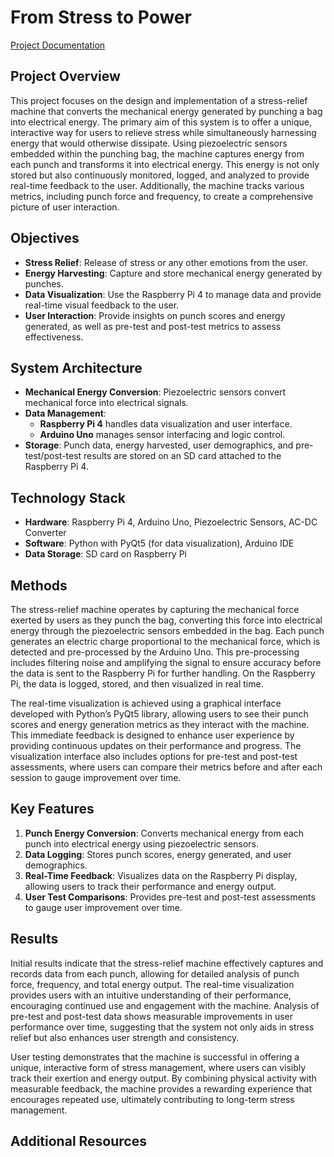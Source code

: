 # From Stress to Power
[Project Documentation](https://drive.google.com/file/d/1iMPNBOdpfOEvFFSqey7Y29en5z9UktFZ/view?usp=drive_link)


## Project Overview
This project focuses on the design and implementation of a stress-relief machine that converts the mechanical energy generated by punching a bag into electrical energy. The primary aim of this system is to offer a unique, interactive way for users to relieve stress while simultaneously harnessing energy that would otherwise dissipate. Using piezoelectric sensors embedded within the punching bag, the machine captures energy from each punch and transforms it into electrical energy. This energy is not only stored but also continuously monitored, logged, and analyzed to provide real-time feedback to the user. Additionally, the machine tracks various metrics, including punch force and frequency, to create a comprehensive picture of user interaction.

## Objectives
- **Stress Relief**: Release of stress or any other emotions from the user.
- **Energy Harvesting**: Capture and store mechanical energy generated by punches.
- **Data Visualization**: Use the Raspberry Pi 4 to manage data and provide real-time visual feedback to the user.
- **User Interaction**: Provide insights on punch scores and energy generated, as well as pre-test and post-test metrics to assess effectiveness.

## System Architecture
- **Mechanical Energy Conversion**: Piezoelectric sensors convert mechanical force into electrical signals.
- **Data Management**: 
    - **Raspberry Pi 4** handles data visualization and user interface.
    - **Arduino Uno** manages sensor interfacing and logic control.
- **Storage**: Punch data, energy harvested, user demographics, and pre-test/post-test results are stored on an SD card attached to the Raspberry Pi 4.

## Technology Stack
- **Hardware**: Raspberry Pi 4, Arduino Uno, Piezoelectric Sensors, AC-DC Converter
- **Software**: Python with PyQt5 (for data visualization), Arduino IDE
- **Data Storage**: SD card on Raspberry Pi

## Methods
The stress-relief machine operates by capturing the mechanical force exerted by users as they punch the bag, converting this force into electrical energy through the piezoelectric sensors embedded in the bag. Each punch generates an electric charge proportional to the mechanical force, which is detected and pre-processed by the Arduino Uno. This pre-processing includes filtering noise and amplifying the signal to ensure accuracy before the data is sent to the Raspberry Pi for further handling. On the Raspberry Pi, the data is logged, stored, and then visualized in real time.

The real-time visualization is achieved using a graphical interface developed with Python’s PyQt5 library, allowing users to see their punch scores and energy generation metrics as they interact with the machine. This immediate feedback is designed to enhance user experience by providing continuous updates on their performance and progress. The visualization interface also includes options for pre-test and post-test assessments, where users can compare their metrics before and after each session to gauge improvement over time.

## Key Features
1. **Punch Energy Conversion**: Converts mechanical energy from each punch into electrical energy using piezoelectric sensors.
2. **Data Logging**: Stores punch scores, energy generated, and user demographics.
3. **Real-Time Feedback**: Visualizes data on the Raspberry Pi display, allowing users to track their performance and energy output.
4. **User Test Comparisons**: Provides pre-test and post-test assessments to gauge user improvement over time.

## Results
Initial results indicate that the stress-relief machine effectively captures and records data from each punch, allowing for detailed analysis of punch force, frequency, and total energy output. The real-time visualization provides users with an intuitive understanding of their performance, encouraging continued use and engagement with the machine. Analysis of pre-test and post-test data shows measurable improvements in user performance over time, suggesting that the system not only aids in stress relief but also enhances user strength and consistency.

User testing demonstrates that the machine is successful in offering a unique, interactive form of stress management, where users can visibly track their exertion and energy output. By combining physical activity with measurable feedback, the machine provides a rewarding experience that encourages repeated use, ultimately contributing to long-term stress management.


## Additional Resources
